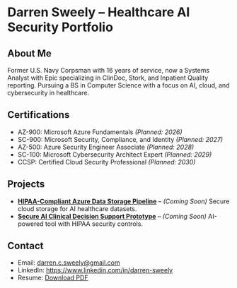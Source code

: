 # Darren Sweely – Healthcare AI Security Portfolio

## About Me
Former U.S. Navy Corpsman with 16 years of service, now a Systems Analyst with Epic specializing in ClinDoc, Stork, and Inpatient Quality reporting. Pursuing a BS in Computer Science with a focus on AI, cloud, and cybersecurity in healthcare. 

## Certifications
- AZ-900: Microsoft Azure Fundamentals *(Planned: 2026)*
- SC-900: Microsoft Security, Compliance, and Identity *(Planned: 2027)*
- AZ-500: Azure Security Engineer Associate *(Planned: 2028)*
- SC-100: Microsoft Cybersecurity Architect Expert *(Planned: 2029)*
- CCSP: Certified Cloud Security Professional *(Planned: 2030)*

## Projects
- **[HIPAA-Compliant Azure Data Storage Pipeline](#)** – *(Coming Soon)* Secure cloud storage for AI healthcare datasets.
- **[Secure AI Clinical Decision Support Prototype](#)** – *(Coming Soon)* AI-powered tool with HIPAA security controls.

## Contact
- Email: darren.c.sweely@gmail.com
- LinkedIn: https://www.linkedin.com/in/darren-sweely
- Resume: [Download PDF](#)
